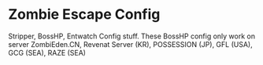 # Zombie Escape Config
Stripper, BossHP, Entwatch Config stuff. 
These BossHP config only work on server ZombiEden.CN, Revenat Server (KR), POSSESSION (JP), GFL (USA), GCG (SEA), RAZE (SEA)

